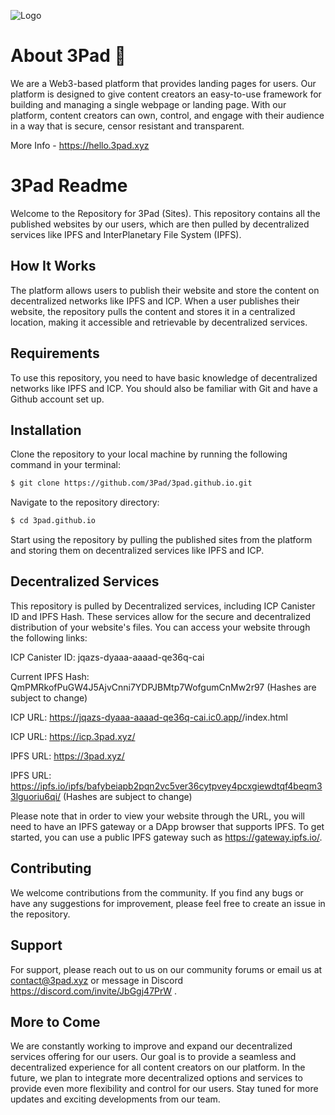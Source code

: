 
![Logo](https://gateway.pinata.cloud/ipfs/QmeJ13XnVj1pdEnCGzRQEKLsmPUhzTCd8ryArBwmRDK2CB)


# About 3Pad 👋
We are a Web3-based platform that provides landing pages for users. Our platform is designed to give content creators an easy-to-use framework for building and managing a single webpage or landing page. With our platform, content creators can own, control, and engage with their audience in a way that is secure, censor resistant and transparent.

More Info - https://hello.3pad.xyz

# 3Pad Readme

Welcome to the Repository for 3Pad (Sites). This repository contains all the published websites by our users, which are then pulled by decentralized services like IPFS and InterPlanetary File System (IPFS).


## How It Works
The platform allows users to publish their website and store the content on decentralized networks like IPFS and ICP. When a user publishes their website, the repository pulls the content and stores it in a centralized location, making it accessible and retrievable by decentralized services.



## Requirements
To use this repository, you need to have basic knowledge of decentralized networks like IPFS and ICP. You should also be familiar with Git and have a Github account set up.
## Installation

Clone the repository to your local machine by running the following command in your terminal:

```bash
$ git clone https://github.com/3Pad/3pad.github.io.git

```
Navigate to the repository directory:
```bash
$ cd 3pad.github.io

```
Start using the repository by pulling the published sites from the platform and storing them on decentralized services like IPFS and ICP.
## Decentralized Services
This repository is pulled by Decentralized services, including ICP Canister ID and IPFS Hash. These services allow for the secure and decentralized distribution of your website's files. You can access your website through the following links:

ICP Canister ID: jqazs-dyaaa-aaaad-qe36q-cai

Current IPFS Hash: QmPMRkofPuGW4J5AjvCnni7YDPJBMtp7WofgumCnMw2r97 (Hashes are subject to change)

ICP URL: https://jqazs-dyaaa-aaaad-qe36q-cai.ic0.app/<YOURSITENAME>/index.html

ICP URL: https://icp.3pad.xyz/<YOURSITENAME>

IPFS URL: https://3pad.xyz/<YOURSITENAME>

IPFS URL: https://ipfs.io/ipfs/bafybeiapb2pqn2vc5ver36cytpvey4pcxgiewdtqf4beqm33lguoriu6qi/<YOURSITENAME>
(Hashes are subject to change)

Please note that in order to view your website through the URL, you will need to have an IPFS gateway or a DApp browser that supports IPFS. To get started, you can use a public IPFS gateway such as https://gateway.ipfs.io/.
## Contributing

We welcome contributions from the community. If you find any bugs or have any suggestions for improvement, please feel free to create an issue in the repository.



## Support

For support, please reach out to us on our community forums or email us at contact@3pad.xyz or message in Discord https://discord.com/invite/JbGgj47PrW .
## More to Come
We are constantly working to improve and expand our decentralized services offering for our users. Our goal is to provide a seamless and decentralized experience for all content creators on our platform. In the future, we plan to integrate more decentralized options and services to provide even more flexibility and control for our users. Stay tuned for more updates and exciting developments from our team.
